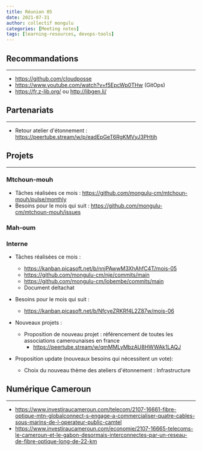 ```yaml
---
title: Réunion 05
date: 2021-07-31
author: collectif mongulu
categories: [Meeting notes]
tags: [learning-resources, devops-tools]
---
```


## Recommandations
---

- <https://github.com/cloudposse>
- <https://www.youtube.com/watch?v=f5EpcWp0THw> (GitOps)
- <https://fr.z-lib.org/> ou <http://libgen.li/>


## Partenariats
---

- Retour atelier d'étonnement : <https://peertube.stream/w/p/eadEpGeT6RgKMVyJ3PHtjh>


## Projets
---

### Mtchoun-mouh

- Tâches réalisées ce mois : <https://github.com/mongulu-cm/mtchoun-mouh/pulse/monthly>
- Besoins pour le mois qui suit : <https://github.com/mongulu-cm/mtchoun-mouh/issues>

### Mah-oum

### Interne

- Tâches réalisées ce mois :
    - <https://kanban.picasoft.net/b/nnjPAwwM3XhAhfC4T/mois-05>
    - <https://github.com/mongulu-cm/nje/commits/main>
    - <https://github.com/mongulu-cm/lobembe/commits/main>
    - Document deltachat


- Besoins pour le mois qui suit :
    - <https://kanban.picasoft.net/b/NfcyeZRKRf4L2Z87w/mois-06>


- Nouveaux projets :
    - Proposition de nouveau projet : référencement de toutes les associations camerounaises en france
      - https://peertube.stream/w/qmMMLyMbzAU8HWWAk1LAQJ

- Proposition update (nouveaux besoins qui nécessitent un vote):
    - Choix du nouveau thème des ateliers d'étonnement : Infrastructure

## Numérique Cameroun
---

- <https://www.investiraucameroun.com/telecom/2107-16661-fibre-optique-mtn-globalconnect-s-engage-a-commercialiser-quatre-cables-sous-marins-de-l-operateur-public-camtel>
- <https://www.investiraucameroun.com/economie/2107-16665-telecoms-le-cameroun-et-le-gabon-desormais-interconnectes-par-un-reseau-de-fibre-optique-long-de-22-km>
